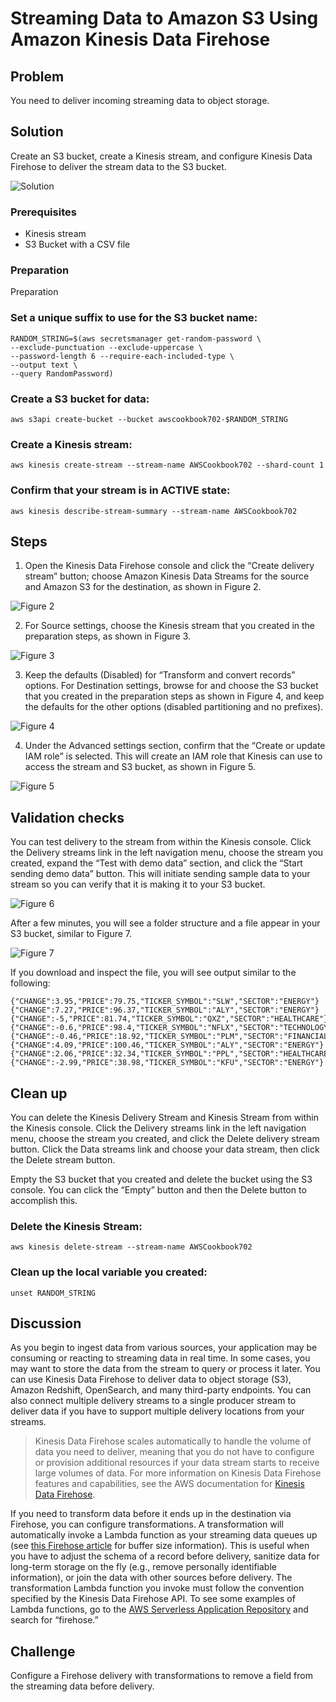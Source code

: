 # Streaming Data to Amazon S3 Using Amazon Kinesis Data Firehose

## Problem
You need to deliver incoming streaming data to object storage.

## Solution
Create an S3 bucket, create a Kinesis stream, and configure Kinesis Data Firehose to deliver the stream data to the S3 bucket. 

![Solution](./images/solution.png)

### Prerequisites
- Kinesis stream
- S3 Bucket with a CSV file

### Preparation
Preparation
### Set a unique suffix to use for the S3 bucket name:
```
RANDOM_STRING=$(aws secretsmanager get-random-password \
--exclude-punctuation --exclude-uppercase \
--password-length 6 --require-each-included-type \
--output text \
--query RandomPassword)
```

### Create a S3 bucket for data:
```
aws s3api create-bucket --bucket awscookbook702-$RANDOM_STRING
```

### Create a Kinesis stream:
```
aws kinesis create-stream --stream-name AWSCookbook702 --shard-count 1
```

### Confirm that your stream is in ACTIVE state:
```
aws kinesis describe-stream-summary --stream-name AWSCookbook702
```

## Steps
1. Open the Kinesis Data Firehose console and click the “Create delivery stream” button; choose Amazon Kinesis Data Streams for the source and Amazon S3 for the destination, as shown in Figure 2.

![Figure 2](./images/step1.png)

2. For Source settings, choose the Kinesis stream that you created in the preparation steps, as shown in Figure 3.

![Figure 3](./images/step2.png)

3. Keep the defaults (Disabled) for “Transform and convert records” options. For Destination settings, browse for and choose the S3 bucket that you created in the preparation steps as shown in Figure 4, and keep the defaults for the other options (disabled partitioning and no prefixes).

![Figure 4](./images/step3.png)

4. Under the Advanced settings section, confirm that the “Create or update IAM role” is selected. This will create an IAM role that Kinesis can use to access the stream and S3 bucket, as shown in Figure 5.

![Figure 5](./images/step4.png)


## Validation checks

You can test delivery to the stream from within the Kinesis console. Click the Delivery streams link in the left navigation menu, choose the stream you created, expand the “Test with demo data” section, and click the “Start sending demo data” button. This will initiate sending sample data to your stream so you can verify that it is making it to your S3 bucket.

![Figure 6](./images/validation1.png)


After a few minutes, you will see a folder structure and a file appear in your S3 bucket, similar to Figure 7.

![Figure 7](./images/validation1.png)


If you download and inspect the file, you will see output similar to the following:

```
{"CHANGE":3.95,"PRICE":79.75,"TICKER_SYMBOL":"SLW","SECTOR":"ENERGY"}
{"CHANGE":7.27,"PRICE":96.37,"TICKER_SYMBOL":"ALY","SECTOR":"ENERGY"}
{"CHANGE":-5,"PRICE":81.74,"TICKER_SYMBOL":"QXZ","SECTOR":"HEALTHCARE"}
{"CHANGE":-0.6,"PRICE":98.4,"TICKER_SYMBOL":"NFLX","SECTOR":"TECHNOLOGY"}
{"CHANGE":-0.46,"PRICE":18.92,"TICKER_SYMBOL":"PLM","SECTOR":"FINANCIAL"}
{"CHANGE":4.09,"PRICE":100.46,"TICKER_SYMBOL":"ALY","SECTOR":"ENERGY"}
{"CHANGE":2.06,"PRICE":32.34,"TICKER_SYMBOL":"PPL","SECTOR":"HEALTHCARE"}
{"CHANGE":-2.99,"PRICE":38.98,"TICKER_SYMBOL":"KFU","SECTOR":"ENERGY"}
```

## Clean up 

You can delete the Kinesis Delivery Stream and Kinesis Stream from within the Kinesis console. Click the Delivery streams link in the left navigation menu, choose the stream you created, and click the Delete delivery stream button. Click the Data streams link and choose your data stream, then click the Delete stream button.

Empty the S3 bucket that you created and delete the bucket using the S3 console. You can click the “Empty” button and then the Delete button to accomplish this.

### Delete the Kinesis Stream:
`aws kinesis delete-stream --stream-name AWSCookbook702`

### Clean up the local variable you created:
`unset RANDOM_STRING`

## Discussion

As you begin to ingest data from various sources, your application may be consuming or reacting to streaming data in real time. In some cases, you may want to store the data from the stream to query or process it later. You can use Kinesis Data Firehose to deliver data to object storage (S3), Amazon Redshift, OpenSearch, and many third-party endpoints. You can also connect multiple delivery streams to a single producer stream to deliver data if you have to support multiple delivery locations from your streams.

> Kinesis Data Firehose scales automatically to handle the volume of data you need to deliver, meaning that you do not have to configure or provision additional resources if your data stream starts to receive large volumes of data. For more information on Kinesis Data Firehose features and capabilities, see the AWS documentation for [Kinesis Data Firehose](https://docs.aws.amazon.com/firehose/latest/dev/what-is-this-service.html).

If you need to transform data before it ends up in the destination via Firehose, you can configure transformations. A transformation will automatically invoke a Lambda function as your streaming data queues up (see [this Firehose article](https://docs.aws.amazon.com/firehose/latest/dev/data-transformation.html) for buffer size information). This is useful when you have to adjust the schema of a record before delivery, sanitize data for long-term storage on the fly (e.g., remove personally identifiable information), or join the data with other sources before delivery. The transformation Lambda function you invoke must follow the convention specified by the Kinesis Data Firehose API. To see some examples of Lambda functions, go to the [AWS Serverless Application Repository](https://aws.amazon.com/serverless/serverlessrepo/) and search for “firehose.”

## Challenge

Configure a Firehose delivery with transformations to remove a field from the streaming data before delivery. 

